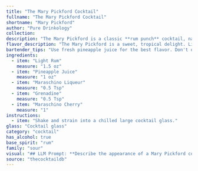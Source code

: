 ```yaml
---
title: "The Mary Pickford Cocktail"
fullname: "The Mary Pickford Cocktail"
shortname: "Mary Pickford"
author: "Pure Drinkology"
collection:
description: "The Mary Pickford is a classic **rum punch** cocktail, named after the silent film actress. It originated in the early 20th century, likely at the Hotel Nacional de Cuba in Havana. Its sweet, fruity profile makes it a refreshing and approachable choice. "
flavor_description: "The Mary Pickford is a sweet, tropical delight. Light rum provides a subtle warmth, balanced by the juicy sweetness of pineapple juice.  Maraschino liqueur adds a delicate cherry flavor, while grenadine contributes a touch of tartness and a vibrant red hue. The maraschino cherry garnish adds a final burst of sweetness and a playful touch. It's a playful, easy-drinking cocktail perfect for a warm afternoon. "
bartender_tips: "Use fresh pineapple juice for the best flavor. Don't overshake the cocktail, as it will become cloudy. A gentle shake with ice is ideal. Use a good quality maraschino liqueur, as it adds a key element of sweetness and complexity. A dash of grenadine creates a beautiful color gradient. "
ingredients:
  - item: "Light Rum"
    measure: "1.5 oz"
  - item: "Pineapple Juice"
    measure: "1 oz"
  - item: "Maraschino Liqueur"
    measure: "0.5 Tsp"
  - item: "Grenadine"
    measure: "0.5 Tsp"
  - item: "Maraschino Cherry"
    measure: "1"
instructions:
  - item: "Shake and strain into a chilled large cocktail glass."
glass: "Cocktail glass"
category: "cocktail"
has_alcohol: true
base_spirit: "rum"
family: "sour"
visual: "## LLM Prompt: **Describe the appearance of a Mary Pickford cocktail. Imagine you are holding a glass of this drink in your hand. Focus on the following aspects:*** **Color:** What is the overall color of the drink? Is it vibrant or muted? Does it have any layers or gradients?* **Clarity:** Is the drink clear, cloudy, or have any visible particles? * **Texture:**  Is the drink smooth or do you notice any foam or bubbles?* **Garnish:**  How does the maraschino cherry affect the visual appeal of the drink? **Please use vivid language and descriptive details to paint a picture of this classic cocktail.** "
source: "thecocktaildb"
---
```


